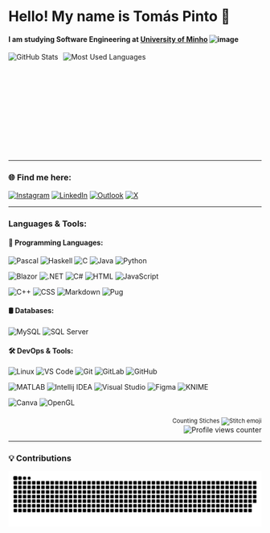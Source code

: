 # Hello! My name is Tomás Pinto 💙
#### I am studying Software Engineering at [University of Minho](https://www.uminho.pt/PT) ![image](https://github.com/user-attachments/assets/a65be925-a95e-42d2-9d41-f5cdc6948ffd)

<div style="display: flex; align-items: center;">
  <img src="https://github-readme-stats.vercel.app/api?username=pintotomas10&show_icons=true&theme=blue-green" alt="GitHub Stats" style="height: 200px; width: auto; margin-right: 10px;">
  <img src="https://github-readme-stats.vercel.app/api/top-langs/?username=pintotomas10&theme=blue-green" alt="Most Used Languages" style="height: 200px; width: auto;">
</div>

---

### 🌐 Find me here:
[![Instagram](https://img.shields.io/badge/Instagram-E4405F?style=for-the-badge&logo=instagram&logoColor=white)](https://www.instagram.com/pintotomas10)
[![LinkedIn](https://img.shields.io/badge/LinkedIn-0077B5?style=for-the-badge)](https://www.linkedin.com/in/tomás-pinto-rodrigues-b58457353/)
[![Outlook](https://img.shields.io/badge/Outlook-0078D4?style=for-the-badge&logo=microsoft-outlook&logoColor=white)](mailto:pintotomas10@outlook.pt)
[![X](https://img.shields.io/badge/X-1DA1F2?style=for-the-badge&logo=x&logoColor=white)](https://x.com/Toms41539530)

---

### Languages & Tools:
#### 🔣 Programming Languages:
![Pascal](https://img.shields.io/badge/Pascal-0038A8?style=for-the-badge&logo=pascal&logoColor=white)
![Haskell](https://img.shields.io/badge/Haskell-5D4F85?style=for-the-badge&logo=haskell&logoColor=white)
![C](https://img.shields.io/badge/C-00599C?style=for-the-badge&logo=c&logoColor=white)
![Java](https://img.shields.io/badge/Java-ED8B00?style=for-the-badge&logo=openjdk&logoColor=white)
![Python](https://img.shields.io/badge/Python-3776AB?style=for-the-badge&logo=python&logoColor=white)

![Blazor](https://img.shields.io/badge/blazor-%235C2D91.svg?style=for-the-badge&logo=blazor&logoColor=white)
![.NET](https://img.shields.io/badge/.NET-512bd4?style=for-the-badge&logo=.net&logoColor=white)
![C#](https://img.shields.io/badge/C%23-239120?style=for-the-badge&logo=csharp&logoColor=white)
![HTML](https://img.shields.io/badge/HTML-e44d26?style=for-the-badge&logo=html5&logoColor=white)
![JavaScript](https://img.shields.io/badge/JavaScript-F7DF1E?style=for-the-badge&logo=javascript&logoColor=black)

![C++](https://img.shields.io/badge/C++-00599C?style=for-the-badge&logo=cplusplus&logoColor=white)
![CSS](https://img.shields.io/badge/CSS-2965F1?style=for-the-badge&logo=css3&logoColor=white)
![Markdown](https://img.shields.io/badge/Markdown-000000?style=for-the-badge&logo=markdown&logoColor=white)
![Pug](https://img.shields.io/badge/Pug-A86454?style=for-the-badge&logo=pug&logoColor=white)
<!-- ![Vue.js](https://img.shields.io/badge/Vue.js-4FC08D?style=for-the-badge&logo=vue.js&logoColor=white)-->

#### 🛢️ Databases:
![MySQL](https://img.shields.io/badge/MySQL-4479A1?style=for-the-badge&logo=mysql&logoColor=white)
![SQL Server](https://img.shields.io/badge/SQL_Server-CC2927?style=for-the-badge&logo=microsoft-sql-server&logoColor=white)

#### 🛠️ DevOps & Tools:
![Linux](https://img.shields.io/badge/Linux-FCC624?style=for-the-badge&logo=linux&logoColor=black)
![VS Code](https://img.shields.io/badge/Visual_Studio_Code-0078D4?style=for-the-badge&logo=visual%20studio%20code&logoColor=white)
![Git](https://img.shields.io/badge/GIT-E44C30?style=for-the-badge&logo=git&logoColor=white)
![GitLab](https://img.shields.io/badge/GitLab-330F63?style=for-the-badge&logo=gitlab&logoColor=white)
![GitHub](https://img.shields.io/badge/GitHub-100000?style=for-the-badge&logo=github&logoColor=white)

![MATLAB](https://img.shields.io/badge/MATLAB-0076A8?style=for-the-badge&logo=mathworks&logoColor=white)
![Intellij IDEA](https://img.shields.io/badge/IntelliJ_IDEA-000000.svg?style=for-the-badge&logo=intellij-idea&logoColor=white)
![Visual Studio](https://img.shields.io/badge/Visual_Studio-5C2D91?style=for-the-badge&logo=visual%20studio&logoColor=white)
![Figma](https://img.shields.io/badge/Figma-F24E1E?style=for-the-badge&logo=figma&logoColor=white)
![KNIME](https://img.shields.io/badge/KNIME-9E6B3E?style=for-the-badge&logo=knime&logoColor=white)

![Canva](https://img.shields.io/badge/Canva-%2300C4CC.svg?style=for-the-badge&logo=Canva&logoColor=white)
![OpenGL](https://img.shields.io/badge/OpenGL-%23FFFFFF.svg?style=for-the-badge&logo=opengl)

<p align="right">
  <sub>Counting Stiches   <img src="https://s3.getstickerpack.com/storage/uploads/sticker-pack/stitch-emojis/sticker_4.png?d0cd55b0cf87464a75141515f062be0d&d=200x200" alt="Stitch emoji" width="20"/></sub><br>
  <img src="https://komarev.com/ghpvc/?username=pintotomas10&style=flat-square&color=lightgrey" alt="Profile views counter"/>
</p>

---

### 💡 Contributions
<picture>
  <source media="(prefers-color-scheme: dark)" srcset="https://raw.githubusercontent.com/platane/platane/output/github-contribution-grid-snake-dark.svg">
  <source media="(prefers-color-scheme: light)" srcset="https://raw.githubusercontent.com/platane/platane/output/github-contribution-grid-snake.svg">
  <img alt="github contribution grid snake animation" src="https://raw.githubusercontent.com/platane/platane/output/github-contribution-grid-snake.svg">
</picture>
